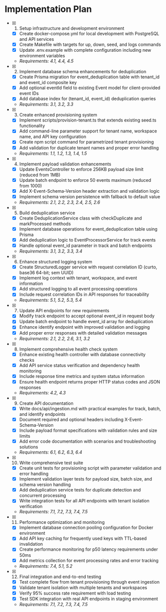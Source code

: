 # Implementation Plan

- [x] 1. Setup infrastructure and development environment
  - [x] Create docker-compose.yml for local development with PostgreSQL and API services
  - [x] Create Makefile with targets for up, down, seed, and logs commands
  - [x] Update .env.example with complete configuration including new environment variables
  - _Requirements: 4.1, 4.4, 4.5_

- [x] 2. Implement database schema enhancements for deduplication
  - [x] Create Prisma migration for event_deduplication table with tenant_id and event_id composite key
  - [x] Add optional eventId field to existing Event model for client-provided event IDs
  - [x] Add database index for (tenant_id, event_id) deduplication queries
  - _Requirements: 3.1, 3.2, 3.3_

- [x] 3. Create enhanced provisioning system
  - [x] Implement scripts/provision-tenant.ts that extends existing seed.ts functionality
  - [x] Add command-line parameter support for tenant name, workspace name, and API key configuration
  - [x] Create npm script command for parametrized tenant provisioning
  - [x] Add validation for duplicate tenant names and proper error handling
  - _Requirements: 1.1, 1.2, 1.3, 1.4, 1.5_

- [x] 4. Implement payload validation enhancements
  - [x] Update EventsController to enforce 256KB payload size limit (reduced from 1MB)
  - [x] Update batch endpoint to enforce 50 events maximum (reduced from 1000)
  - [x] Add X-Event-Schema-Version header extraction and validation logic
  - [x] Implement schema version persistence with fallback to default value
  - _Requirements: 2.1, 2.2, 2.3, 2.4, 2.5, 2.6_

- [x] 5. Build deduplication service
  - [x] Create DeduplicationService class with checkDuplicate and markProcessed methods
  - [x] Implement database operations for event_deduplication table using Prisma
  - [x] Add deduplication logic to EventProcessorService for track events
  - [x] Handle optional event_id parameter in track and batch endpoints
  - _Requirements: 3.1, 3.2, 3.3, 3.4_

- [x] 6. Enhance structured logging system
  - [x] Create StructuredLogger service with request correlation ID (curto, base36 64-bit; sem UUID)
  - [x] Implement log context with tenant, workspace, and event information
  - [x] Add structured logging to all event processing operations
  - [x] Include request correlation IDs in API responses for traceability
  - _Requirements: 5.1, 5.2, 5.3, 5.4_

- [x] 7. Update API endpoints for new requirements
  - [x] Modify track endpoint to accept optional event_id in request body
  - [x] Update batch endpoint to handle event_id array for deduplication
  - [x] Enhance identify endpoint with improved validation and logging
  - [x] Add proper error responses with detailed validation messages
  - _Requirements: 2.1, 2.2, 2.6, 3.1, 3.2_

- [x] 8. Implement comprehensive health check system
  - [x] Enhance existing health controller with database connectivity checks
  - [x] Add API service status verification and dependency health monitoring
  - [x] Include response time metrics and system status information
  - [x] Ensure health endpoint returns proper HTTP status codes and JSON responses
  - _Requirements: 4.2, 4.3_

- [x] 9. Create API documentation
  - [x] Write docs/api/ingestion.md with practical examples for track, batch, and identify endpoints
  - [x] Document required and optional headers including X-Event-Schema-Version
  - [x] Include payload format specifications with validation rules and size limits
  - [x] Add error code documentation with scenarios and troubleshooting solutions
  - _Requirements: 6.1, 6.2, 6.3, 6.4_

- [x] 10. Write comprehensive test suite
  - [x] Create unit tests for provisioning script with parameter validation and error handling
  - [x] Implement validation layer tests for payload size, batch size, and schema version handling
  - [x] Add deduplication service tests for duplicate detection and concurrent processing
  - [x] Write integration tests for all API endpoints with tenant isolation verification
  - _Requirements: 7.1, 7.2, 7.3, 7.4, 7.5_

- [x] 11. Performance optimization and monitoring
  - [x] Implement database connection pooling configuration for Docker environment
  - [x] Add API key caching for frequently used keys with TTL-based invalidation
  - [x] Create performance monitoring for p50 latency requirements under 50ms
  - [x] Add metrics collection for event processing rates and error tracking
  - _Requirements: 7.4, 5.1, 5.2_

- [x] 12. Final integration and end-to-end testing
  - [x] Test complete flow from tenant provisioning through event ingestion
  - [x] Validate tenant isolation with multiple tenants and workspaces
  - [x] Verify 95% success rate requirement with load testing
  - [x] Test SDK integration with real API endpoints in staging environment
  - _Requirements: 7.1, 7.2, 7.3, 7.4, 7.5_
